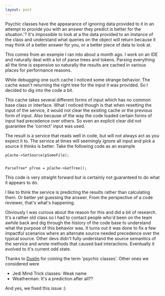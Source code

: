 ```yaml
---
layout: post
---
```

Psychic classes have the appearance of ignoring data provided to it in an
attempt to provide you with an answer they predict is better for the
situation.'? It's impossible to look at a the data provided to an instance of
the class and understand what queries on the object will return because it may
think of a better answer for you, or a better piece of data to look at.

This comes from an example I ran into about a month ago. I work on an IDE and
naturally deal with a lot of parse trees and tokens. Parsing everything all
the time is expensive so naturally the results are cached in various places
for performance reasons.

While debugging one such cache I noticed some strange behavior. The cache
wasn't returning the right tree for the input it was provided. So I decided
to dig into the code a bit.

This cache takes several different forms of input which has no common base
class or interface. What I noticed though is that when resetting the input of
the service, it would not clear the existing cache or the previous form of
input. Also because of the way the code loaded certain forms of input had
precedence over others. So even an explicit clear did not guarantee the
'correct' input was used.

The result is a service that reads well in code, but will not always act as
you expect it to. The service at times will seemingly ignore all input and
pick a source it thinks is better. Take the following code as an example

    
    
    pCache->SetSource(pSomeFile);


    ParseTree* pTree = pCache->GetTree();  

This code is very straight forward but is certainly not guaranteed to do what
it appears to do.

I like to think the service is predicting the results rather than calculating
them. Or better yet guessing the answer. From the perspective of a code
reviewer, that's what's happening.

Obviously I was curious about the reason for this and did a bit of research.
It's a rather old class so I had to contact people who'd been on the team
awhile back and dig through the history of the code base to understand what
the purpose of this behavior was. It turns out it was done to fix a few
impactful scenarios where an alternate source needed precedence over the
typical source. Other devs didn't fully understand the source semantics of
the service and wrote methods that caused bad interactions. Eventually it
evolved to it's current odd state.

Thanks to [Dustin](http://diditwith.net/) for coining the term 'psychic
classes'. Other ones we considered were

  * Jedi Mind Trick classes: Weak name
  * Weatherman: It's a prediction after all??

And yes, we fixed this issue :)

